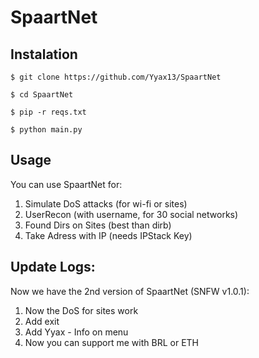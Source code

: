 # SpaartNet
## Instalation
```$ git clone https://github.com/Yyax13/SpaartNet ```

```$ cd SpaartNet```

```$ pip -r reqs.txt```

```$ python main.py```

## Usage

You can use SpaartNet for:

1. Simulate DoS attacks (for wi-fi or sites)
2. UserRecon (with username, for 30 social networks)
3. Found Dirs on Sites (best than dirb)
4. Take Adress with IP (needs IPStack Key)

## Update Logs:

Now we have the 2nd version of SpaartNet (SNFW v1.0.1):

1. Now the DoS for sites work
2. Add exit
3. Add Yyax - Info on menu
4. Now you can support me with BRL or ETH
